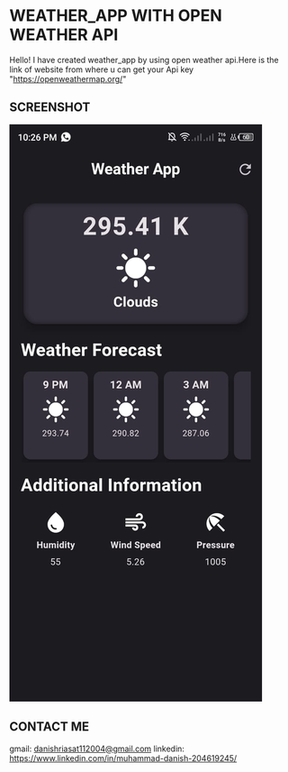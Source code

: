
# WEATHER_APP WITH OPEN WEATHER API
Hello! I have created weather_app by using open weather api.Here is the link of website from where u  can get your Api key "https://openweathermap.org/"



## SCREENSHOT

![App Screenshot](https://github.com/MuhammadDanish111/weather_app_with_restApi/blob/master/lib/d42d9334-5731-440b-817a-14a2e508d691.jpg?raw=true)


## CONTACT ME
gmail: danishriasat112004@gmail.com
linkedin: https://www.linkedin.com/in/muhammad-danish-204619245/
